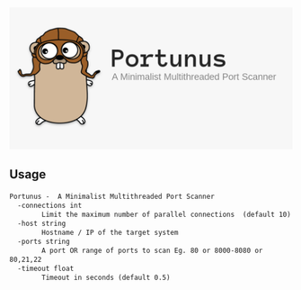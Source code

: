 <img src="img/banner.png" alt="Portunus -  A Minimalist Multithreaded Port Scanner">

## Usage
```
Portunus -  A Minimalist Multithreaded Port Scanner
  -connections int
        Limit the maximum number of parallel connections  (default 10)
  -host string
        Hostname / IP of the target system
  -ports string
        A port OR range of ports to scan Eg. 80 or 8000-8080 or 80,21,22
  -timeout float
        Timeout in seconds (default 0.5)
```